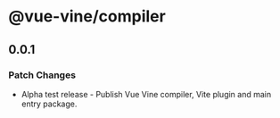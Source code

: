 # @vue-vine/compiler

## 0.0.1

### Patch Changes

- Alpha test release - Publish Vue Vine compiler, Vite plugin and main entry package.
